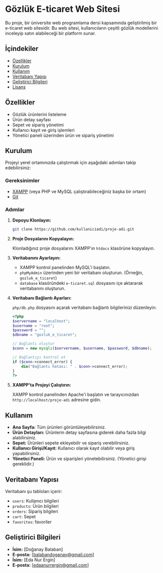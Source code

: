 
# Gözlük E-ticaret Web Sitesi

Bu proje, bir üniversite web programlama dersi kapsamında geliştirilmiş bir e-ticaret web sitesidir. Bu web sitesi, kullanıcıların çeşitli gözlük modellerini inceleyip satın alabileceği bir platform sunar.

## İçindekiler

- [Özellikler](#özellikler)
- [Kurulum](#kurulum)
- [Kullanım](#kullanım)
- [Veritabanı Yapısı](#veritabanı-yapısı)
- [Geliştirici Bilgileri](#geliştirici-bilgileri)
- [Lisans](#lisans)

## Özellikler

- Gözlük ürünlerini listeleme
- Ürün detay sayfası
- Sepet ve sipariş yönetimi
- Kullanıcı kayıt ve giriş işlemleri
- Yönetici paneli üzerinden ürün ve sipariş yönetimi

## Kurulum

Projeyi yerel ortamınızda çalıştırmak için aşağıdaki adımları takip edebilirsiniz:

### Gereksinimler

- [XAMPP](https://www.apachefriends.org/index.html) (veya PHP ve MySQL çalıştırabileceğiniz başka bir ortam)
- [Git](https://git-scm.com/)

### Adımlar

1. **Depoyu Klonlayın:**

   ```bash
   git clone https://github.com/kullaniciadi/proje-adi.git
   ```

2. **Proje Dosyalarını Kopyalayın:**

   Klonladığınız proje dosyalarını XAMPP'ın `htdocs` klasörüne kopyalayın.

3. **Veritabanını Ayarlayın:**

    - XAMPP kontrol panelinden MySQL'i başlatın.
    - `phpMyAdmin` üzerinden yeni bir veritabanı oluşturun. (Örneğin, `gozluk_e_ticaret`)
    - `database` klasöründeki `e-ticaret.sql` dosyasını içe aktararak veritabanını oluşturun.

4. **Veritabanı Bağlantı Ayarları:**

   `php/db.php` dosyasını açarak veritabanı bağlantı bilgilerinizi düzenleyin:

   ```php
   <?php
   $servername = "localhost";
   $username = "root";
   $password = "";
   $dbname = "gozluk_e_ticaret";

   // Bağlantı oluştur
   $conn = new mysqli($servername, $username, $password, $dbname);

   // Bağlantıyı kontrol et
   if ($conn->connect_error) {
       die("Bağlantı hatası: " . $conn->connect_error);
   }
   ?>
   ```

5. **XAMPP'ta Projeyi Çalıştırın:**

   XAMPP kontrol panelinden Apache'i başlatın ve tarayıcınızdan `http://localhost/proje-adi` adresine gidin.

## Kullanım

- **Ana Sayfa:** Tüm ürünleri görüntüleyebilirsiniz.
- **Ürün Detayları:** Ürünlerin detay sayfasına giderek daha fazla bilgi alabilirsiniz.
- **Sepet:** Ürünleri sepete ekleyebilir ve sipariş verebilirsiniz.
- **Kullanıcı Girişi/Kayıt:** Kullanıcı olarak kayıt olabilir veya giriş yapabilirsiniz.
- **Yönetici Paneli:** Ürün ve siparişleri yönetebilirsiniz. (Yönetici girişi gereklidir.)

## Veritabanı Yapısı

Veritabanı şu tabloları içerir:

- `users`: Kullanıcı bilgileri
- `products`: Ürün bilgileri
- `orders`: Sipariş bilgileri
- `cart`: Sepet
- `favorites`: favoriler

## Geliştirici Bilgileri

- **İsim:** [Doğanay Balaban]
- **E-posta:** [balabandoganay@gmail.com]
- **İsim:** [Eda Nur Ergin]
- **E-posta:** [edaanurrergin@gmail.com]



